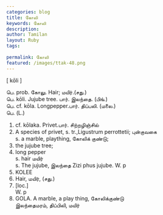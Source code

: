 ```yaml
---
categories: blog
title: கோலி
keywords: கோலி
description: 
author: Tamilan
layout: Ruby
tags: 
 
permalink: கோலி
featured: /images/ttak-48.png
---
```

  
[ kōli ]  
  
பெ. prob. கோலு. Hair; மயிர்.(சது.)  
பெ. kōli. Jujube tree. பார். இலந்தை. (பிங்.)  
பெ. cf. kōla. Longpepper.பார். திப்பலி. (மலை.)  
பெ. (L.)  
1. cf. kōlaka. Privet.பார். சிற்றழிஞ்சில்  
2. A species of privet, s. tr.,Ligustrum perrottetii; புன்குவகை  
s. a marble, plaything, கோலிக் குண்டு;  
2. the jujube tree;  
3. long pepper  
s. hair மயிர்  
s. The jujube, இலந்தை Zizi phus jujube. W. p  
252. KOLEE  
2. Hair, மயிர், (சது.)  
3. [loc.]  
W. p  
31. GOLA. A marble, a play thing, கோலிக்குண்டு  
இலந்தைமரம், திப்பிலி, மயிர்
